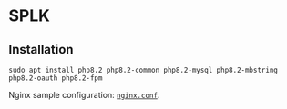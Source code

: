 # SPLK

## Installation

```shell
sudo apt install php8.2 php8.2-common php8.2-mysql php8.2-mbstring php8.2-oauth php8.2-fpm
```

Nginx sample configuration: [`nginx.conf`](dev/nginx.conf).

